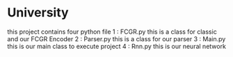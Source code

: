 # University
 this project contains four python file
 1 : FCGR.py this is a class for classic and our FCGR Encoder
 2 : Parser.py this is a class for our parser 
 3 : Main.py this is our main class to execute project 
 4 : Rnn.py this is our neural network
